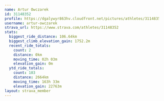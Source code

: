 ```yaml
---
name: Artur Owczarek
id: 31148352
profile: https://dgalywyr863hv.cloudfront.net/pictures/athletes/31148352/15906846/1/large.jpg
username: artur-owczarek
strava_url: https://www.strava.com/athletes/31148352
stats:
  biggest_ride_distance: 106.64km
  biggest_climb_elevation_gain: 1752.2m
  recent_ride_totals:
    count: 2
    distance: 0km
    moving_time: 02h 03m
    elevation_gain: 0m
  ytd_ride_totals:
    count: 103
    distance: 2664km
    moving_time: 163h 33m
    elevation_gain: 22763m
layout: strava_member
--- 
```

